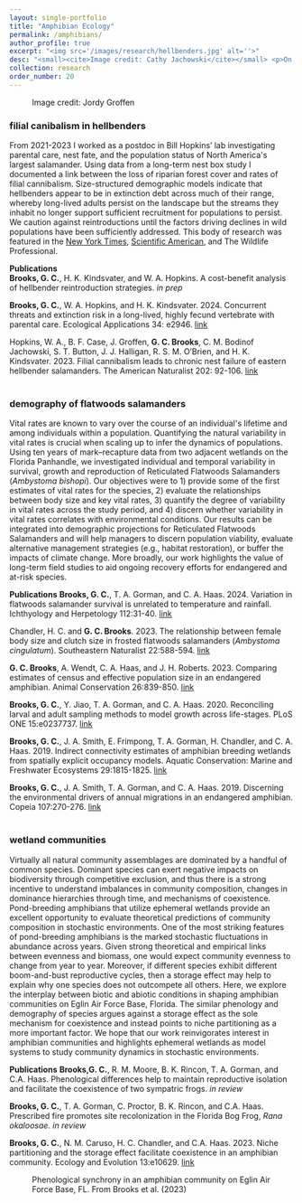 ```yaml
---
layout: single-portfolio
title: "Amphibian Ecology"
permalink: /amphibians/
author_profile: true
excerpt: "<img src='/images/research/hellbenders.jpg' alt=''>"
desc: "<small><cite>Image credit: Cathy Jachowski</cite></small> <p>On the first vertebrates to conquer the land</p>"
collection: research
order_number: 20
---
```


<figure class="align-right">
  <img src="{{ site.url }}{{ site.baseurl }}/images/research/hellbender_profile.jpg" alt="">
  <figcaption>Image credit: Jordy Groffen</figcaption>
</figure> 

### filial canibalism in hellbenders
From 2021-2023 I worked as a postdoc in Bill Hopkins’ lab investigating parental care, nest fate, and the population status of North America's largest salamander. Using data from a long-term nest box study I documented a link between the loss of riparian forest cover and rates of filial cannibalism. Size-structured demographic models indicate that hellbenders appear to be in extinction debt across much of their range, whereby long-lived adults persist on the landscape but the streams they inhabit no longer support sufficient recruitment for populations to persist. We caution against reintroductions until the factors driving declines in wild populations have been sufficiently addressed. This body of research was featured in the [New York Times](https://www.nytimes.com/2023/04/20/science/salamander-dads-cannibals.html?smid=url-share), [Scientific American](https://www.scientificamerican.com/article/cannibalistic-dads-may-be-contributing-to-hellbender-salamander-declines/), and The Wildlife Professional. 

**Publications**\
**Brooks, G. C.**, H. K. Kindsvater, and W. A. Hopkins. A cost-benefit analysis of hellbender reintroduction strategies. _in prep_

**Brooks, G. C.**, W. A. Hopkins, and H. K. Kindsvater. 2024. Concurrent threats and extinction risk in a long-lived, highly fecund vertebrate with parental care. Ecological Applications 34: e2946. [link](https://doi.org/10.1002/eap.2946)

Hopkins, W. A., B. F. Case, J. Groffen, **G. C. Brooks**, C. M. Bodinof Jachowski, S. T. Button, J. J. Halligan, R. S. M. O’Brien, and H. K. Kindsvater. 2023. Filial cannibalism leads to chronic nest failure of eastern hellbender salamanders. The American Naturalist 202: 92-106. [link](https://doi.org/10.1086/724819)
<br>
<br>

### demography of flatwoods salamanders
Vital rates are known to vary over the course of an individual's lifetime and among individuals within a population. Quantifying the natural variability in vital rates is crucial when scaling up to infer the dynamics of populations. Using ten years of mark–recapture data from two adjacent wetlands on the Florida Panhandle, we investigated individual and temporal variability in survival, growth and reproduction of Reticulated Flatwoods Salamanders (_Ambystoma bishopi_). Our objectives were to 1) provide some of the first estimates of vital rates for the species, 2) evaluate the relationships between body size and key vital rates, 3) quantify the degree of variability in vital rates across the study period, and 4) discern whether variability in vital rates correlates with environmental conditions. Our results can be integrated into demographic projections for Reticulated Flatwoods Salamanders and will help managers to discern population viability, evaluate alternative management strategies (e.g., habitat restoration), or buffer the impacts of climate change. More broadly, our work highlights the value of long-term field studies to aid ongoing recovery efforts for endangered and at-risk species.

**Publications**
**Brooks, G. C.**, T. A. Gorman, and C. A. Haas. 2024. Variation in flatwoods salamander survival is unrelated to temperature and rainfall. Ichthyology and Herpetology 112:31-40. [link](https://doi.org/10.1643/h2020131)

Chandler, H. C. and **G. C. Brooks**. 2023. The relationship between female body size and clutch size in frosted flatwoods salamanders (_Ambystoma cingulatum_). Southeastern Naturalist 22:588-594. [link](https://doi.org/10.1656/058.022.0411)

**G. C. Brooks**, A. Wendt, C. A. Haas, and J. H. Roberts. 2023. Comparing estimates of census and effective population size in an endangered amphibian. Animal Conservation 26:839-850. [link](https://doi.org/10.1111/acv.12871)

**Brooks, G. C.**, Y. Jiao, T. A. Gorman, and C. A. Haas. 2020. Reconciling larval and adult sampling methods to model growth across life-stages. PLoS ONE 15:e0237737. [link](https://doi.org/10.1371/journal.pone.0237737)

**Brooks, G. C.**, J. A. Smith, E. Frimpong, T. A. Gorman, H. Chandler, and C. A. Haas. 2019. Indirect connectivity estimates of amphibian breeding wetlands from spatially explicit occupancy models. Aquatic Conservation: Marine and Freshwater Ecosystems 29:1815-1825. [link](https://doi.org/10.1002/aqc.3190)

**Brooks, G. C.**, J. A. Smith, T. A. Gorman, and C. A. Haas. 2019. Discerning the environmental drivers of annual migrations in an endangered amphibian. Copeia 107:270-276. [link](https://doi.org/10.1643/CH-18-068)
<br>
<br>

### wetland communities
Virtually all natural community assemblages are dominated by a handful of common species. Dominant species can exert negative impacts on biodiversity through competitive exclusion, and thus there is a strong incentive to understand imbalances in community composition, changes in dominance hierarchies through time, and mechanisms of coexistence. Pond-breeding amphibians that utilize ephemeral wetlands provide an excellent opportunity to evaluate theoretical predictions of community composition in stochastic environments. One of the most striking features of pond-breeding amphibians is the marked stochastic fluctuations in abundance across years. Given strong theoretical and empirical links between evenness and biomass, one would expect community evenness to change from year to year. Moreover, if different species exhibit different boom-and-bust reproductive cycles, then a storage effect may help to explain why one species does not outcompete all others. Here, we explore the interplay between biotic and abiotic conditions in shaping amphibian communities on Eglin Air Force Base, Florida. The similar phenology and demography of species argues against a storage effect as the sole mechanism for coexistence and instead points to niche partitioning as a more important factor. We hope that our work reinvigorates interest in amphibian communities and highlights ephemeral wetlands as model systems to study community dynamics in stochastic environments.

**Publications**
**Brooks,G. C.**, R. M. Moore, B. K. Rincon, T. A. Gorman, and C.A. Haas. Phenological differences help to maintain reproductive isolation and facilitate the coexistence of two sympatric frogs. _in review_

**Brooks, G. C.**, T. A. Gorman, C. Proctor, B. K. Rincon, and C.A. Haas. Prescribed fire promotes site recolonization in the Florida Bog Frog, _Rana okaloosae_. _in review_

**Brooks, G. C.**, N. M. Caruso, H. C. Chandler, and C.A. Haas. 2023. Niche partitioning and the storage effect facilitate coexistence in an amphibian community. Ecology and Evolution 13:e10629. [link](https://doi.org/10.1002/ece3.10629)

<figure>
  <img src="{{ site.url }}{{ site.baseurl }}/images/research/syncrony.jpg" alt="">
  <figcaption>Phenological synchrony in an amphibian community on Eglin Air Force Base, FL. From Brooks et al. (2023)</figcaption>
</figure> 
